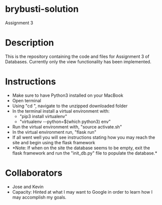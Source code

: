 # brybusti-solution
Assignment 3

# Description
This is the repository containing the code and files for Assignment 3 of Databases. Currently only the view functionality has
been implemented. 

# Instructions
* Make sure to have Python3 installed on your MacBook
* Open terminal
* Using "cd <directory>", navigate to the unzipped downloaded folder
* In the terminal install a virtual environment with:
  * "pip3 install virtualenv"
  * "virtualenv --python=$(which python3) env"
* Run the virtual environment with, "source activate.sh"
* In the virtual environment run, "flask run"
* If all went well you will see instructions stating how you may reach the site and begin using the flask framework
* \*Note: If when on the site the database seems to be empty, exit the flask framework and run the "init_db.py" file to populate the database.\*

# Collaborators
* Jose and Kevin
* Capacity: Hinted at what I may want to Google in order to learn how I may accomplish my goals. 
